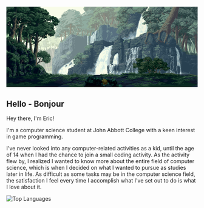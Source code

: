 <p align="center">
  <img src="./images/Banner.gif" alt="Image Description" width="1200">
</p>

## Hello - Bonjour

<p>Hey there, I'm Eric!</p>  
<p>I'm a computer science student at John Abbott College with a keen interest in game programming.</p>  
<p>I've never looked into any computer-related activities as a kid, until the age of 14 when I had the chance to join a small coding activity. As the activity flew by, I realized I wanted to know more about the entire field of computer science, which is when I decided on what I wanted to pursue as studies later in life. As difficult as some tasks may be in the computer science field, the satisfaction I feel every time I accomplish what I've set out to do is what I love about it.</p>

![Top Languages](https://github-readme-stats.vercel.app/api/top-langs/?username=EricSTOIAN&theme=dark&langs_count=10&layout=compact)
